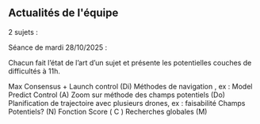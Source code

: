 ## Actualités de l'équipe

2 sujets : 

Séance de mardi 28/10/2025 :

Chacun fait l’état de l’art d’un sujet et présente les potentielles couches de difficultés à 11h.

Max Consensus + Launch control (Di)
Méthodes de navigation , ex : Model Predict Control (A)
Zoom sur méthode des champs potentiels (Do)
Planification de trajectoire avec plusieurs drones,  ex : faisabilité Champs Potentiels? (N)
Fonction Score ( C )
Recherches globales (M)
<!--stackedit_data:
eyJoaXN0b3J5IjpbLTE5MjAyNjgwNzIsMTI5ODk0MTA4OSwtMT
M1MjM1NDUwXX0=
-->